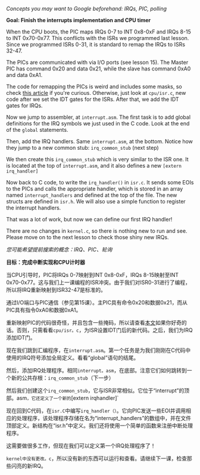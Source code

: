 *Concepts you may want to Google beforehand: IRQs, PIC, polling*

**Goal: Finish the interrupts implementation and CPU timer**

When the CPU boots, the PIC maps IRQs 0-7 to INT 0x8-0xF and IRQs 8-15 to INT 0x70-0x77. This conflicts with the ISRs we programmed last lesson. Since we programmed ISRs 0-31,  it is standard to remap the IRQs to ISRs 32-47.

The PICs are communicated with via I/O ports (see lesson 15). The Master PIC has command 0x20 and data 0x21, while the slave has command 0xA0 and data 0xA1.

The code for remapping the PICs is weird and includes some masks, so check [this article](http://www.osdev.org/wiki/PIC) if you're curious. Otherwise, just look at `cpu/isr.c`, new code after we set the IDT gates for the ISRs. After that, we add the IDT gates for IRQs.

Now we jump to assembler, at `interrupt.asm`. The first task is to add global definitions for the IRQ symbols we just used in the C code.  Look at the end of the `global` statements.

Then, add the IRQ handlers. Same `interrupt.asm`, at the bottom. Notice how they jump to a new common stub: `irq_common_stub` (next step)

We then create this `irq_common_stub` which is very similar to the ISR one. It is located at the top of `interrupt.asm`, and it also defines a new `[extern irq_handler]`

Now back to C code, to write the `irq_handler()` in `isr.c`. It sends some EOIs to the PICs and calls the appropriate handler, which is stored in an array named `interrupt_handlers` and defined at the top of the file. The new structs are defined in `isr.h`. We will also use a simple function to register the interrupt handlers.

That was a lot of work, but now we can define our first IRQ handler!

There are no changes in `kernel.c`, so there is nothing new to run and see. Please move on to the next lesson to check those shiny new IRQs.


*您可能希望提前搜索的概念：IRQ、PIC、轮询*


**目标：完成中断实现和CPU计时器**


当CPU引导时，PIC将IRQs 0-7映射到INT 0x8-0xF，IRQs 8-15映射至INT 0x70-0x77。这与我们上一课编程的ISR冲突。由于我们对ISR0-31进行了编程，所以将IRQ重新映射到ISR32-47是标准的。


通过I/O端口与PIC通信（参见第15课）。主PIC具有命令0x20和数据0x21，而从PIC具有指令0xA0和数据0xA1。


重新映射PIC的代码很奇怪，并且包含一些掩码，所以请查看[本文](http://www.osdev.org/wiki/PIC)如果你好奇的话。否则，只需看看`cpu/isr。c`，为ISR设置IDT门后的新代码。之后，我们为IRQ添加IDT门。


现在我们跳到汇编程序，在`interrupt.asm`。第一个任务是为我们刚刚在C代码中使用的IRQ符号添加全局定义。看看“global”语句的结尾。


然后，添加IRQ处理程序。相同`interrupt。asm`，在底部。注意它们如何跳转到一个新的公共存根：`irq_common_stub`（下一步）


然后我们创建这个`irq_common_stub`，它与ISR非常相似。它位于“interrupt”的顶部。asm`，它还定义了一个新的`[extern irqhandler]`


现在回到C代码，在`isr.C`中编写`irq_handler（）`。它向PIC发送一些EOI并调用相应的处理程序，该处理程序存储在名为“interrupt_handlers”的数组中，并在文件顶部定义。新结构在“isr.h”中定义。我们还将使用一个简单的函数来注册中断处理程序。


这需要做很多工作，但现在我们可以定义第一个IRQ处理程序了！


`kernel中没有更改。c`，所以没有新的东西可以运行和查看。请继续下一课，检查那些闪亮的新IRQ。